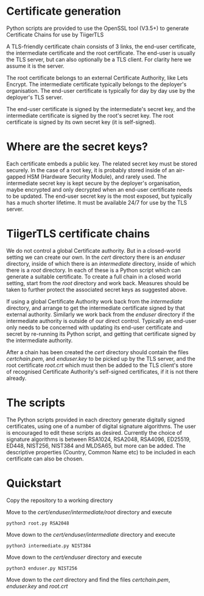 # Certificate generation

Python scripts are provided to use the OpenSSL tool (V3.5+) to generate Certificate Chains for use by TiigerTLS

A TLS-friendly certificate chain consists of 3 links, the end-user certificate, the intermediate certificate and the root certificate. 
The end-user is usually the TLS server, but can also optionally be a TLS client. For clarity here we assume it is the server.

The root certificate belongs to an external Certificate Authority, like Lets Encrypt. The intermediate certificate typically 
belongs to the deployer's organisation. The end-user certificate is typically for day by day use by the deployer's TLS server.

The end-user certificate is signed by the intermediate's secret key, and the intermediate certificate is signed by the root's secret key.
The root certificate is signed by its own secret key (it is self-signed).

# Where are the secret keys?

Each certificate embeds a public key. The related secret key must be stored securely. In the case of a root key, it is probably stored 
inside of an air-gapped HSM (Hardware Security Module), and rarely used. The intermediate secret key is kept secure by the deployer's 
organisation, maybe encrypted and only decrypted when an end-user certificate needs to be updated. The end-user secret key is the most 
exposed, but typically has a much shorter lifetime. It must be available 24/7 for use by the TLS server.

# TiigerTLS certificate chains

We do not control a global Certificate authority. But in a closed-world setting we can create our own. In the *cert* directory there is
an *enduser* directory, inside of which there is an *intermediate* directory, inside of which there is a *root* directory. In each of 
these is a Python script which can generate a suitable certificate. To create a full chain in a closed world setting, start from 
the *root* directory and work back. Measures should be taken to further protect the associated secret keys as suggested above.

If using a global Certificate Authority work back from the *intermediate* directory, and arrange to get the intermediate certificate signed
by that external authority. Similarly we work back from the *enduser* directory if the intermediate authority is outside of our direct control.
Typically an end-user only needs to be concerned with updating its end-user certificate and secret by re-running its Python script, and 
getting that certificate signed by the intermediate authority.

After a chain has been created the *cert* directory should contain the files *certchain.pem*, and *enduser.key* to be picked up by the TLS
server, and the root certificate *root.crt* which must then be added to the TLS client's store of recognised Certificate Authority's 
self-signed certificates, if it is not there already.

# The scripts

The Python scripts provided in each directory generate digitally signed certificates, using one of a number of digital signature algorithms.
The user is encouraged to edit these scripts as desired.
Currently the choice of signature algorithms is between RSA1024, RSA2048, RSA4096, ED25519, ED448, NIST256, NIST384 and MLDSA65, but more 
can be added. The descriptive properties (Country, Common Name etc) to be included in each certificate can also be chosen.

# Quickstart

Copy the repository to a working directory

Move to the *cert/enduser/intermediate/root* directory and execute

	python3 root.py RSA2048

Move down to the *cert/enduser/intermediate* directory and execute

	python3 intermediate.py NIST384

Move down to the *cert/enduser* directory and execute

	python3 enduser.py NIST256

Move down to the *cert* directory and find the files *certchain.pem*, *enduser.key* and *root.crt*
